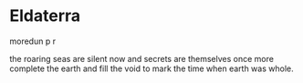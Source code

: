 # Eldaterra
moredun p r

the roaring seas are silent now
and secrets are themselves once more
complete the earth and fill the void
to mark the time when earth was whole.
